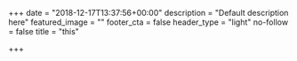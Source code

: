 +++
date = "2018-12-17T13:37:56+00:00"
description = "Default description here"
featured_image = ""
footer_cta = false
header_type = "light"
no-follow = false
title = "this"

+++
